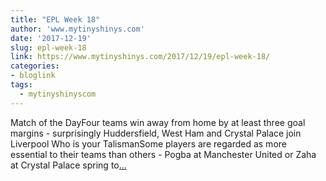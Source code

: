 ```yaml
---
title: "EPL Week 18"
author: 'www.mytinyshinys.com'
date: '2017-12-19'
slug: epl-week-18
link: https://www.mytinyshinys.com/2017/12/19/epl-week-18/
categories:
- bloglink
tags:
  - mytinyshinyscom
---
```


Match of the DayFour teams win away from home by at least three goal margins - surprisingly Huddersfield, West Ham and Crystal Palace join Liverpool Who is your TalismanSome players are regarded as more essential to their teams than others - Pogba at Manchester United or Zaha at Crystal Palace spring to[... <i class="fas fa-external-link-alt"></i>](https://www.mytinyshinys.com/2017/12/19/epl-week-18/)

